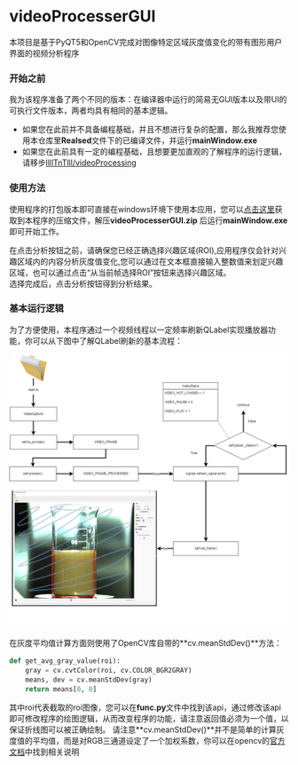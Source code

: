 # videoProcesserGUI
本项目是基于PyQT5和OpenCV完成对图像特定区域灰度值变化的带有图形用户界面的视频分析程序
### 开始之前
我为该程序准备了两个不同的版本：在编译器中运行的简易无GUI版本以及带UI的可执行文件版本，两者均具有相同的基本逻辑。
+ 如果您在此前并不具备编程基础，并且不想进行复杂的配置，那么我推荐您使用本仓库里**Realsed**文件下的已编译文件，并运行**mainWindow.exe**
+ 如果您在此前具有一定的编程基础，且想要更加直观的了解程序的运行逻辑，请移步[llllTnTlll/videoProcessing](https://github.com/llllTnTlll/videoProcessing)

### 使用方法
使用程序的打包版本即可直接在windows环境下使用本应用，您可以[点击这里](https://github.com/llllTnTlll/videoProcesserGUI/releases/tag/v1.0.0-alpha)获取到本程序的压缩文件，解压**videoProcesserGUI.zip**
后运行**mainWindow.exe**即可开始工作。

在点击分析按钮之前，请确保您已经正确选择兴趣区域(ROI),应用程序仅会针对兴趣区域内的内容分析灰度值变化,您可以通过在文本框直接输入整数值来划定兴趣区域，也可以通过点击“从当前帧选择ROI”按钮来选择兴趣区域。   
选择完成后，点击分析按钮得到分析结果。

### 基本运行逻辑
为了方便使用，本程序通过一个视频线程以一定频率刷新QLabel实现播放器功能，你可以从下图中了解QLabel刷新的基本流程：

![流程图](https://github.com/llllTnTlll/picGit/blob/master/VideoProcesserGUI/refresh-Page-1.drawio.png)

在灰度平均值计算方面则使用了OpenCV库自带的**cv.meanStdDev()**方法：
```python
def get_avg_gray_value(roi):
    gray = cv.cvtColor(roi, cv.COLOR_BGR2GRAY)
    means, dev = cv.meanStdDev(gray)
    return means[0, 0]  
```
其中roi代表截取的roi图像，您可以在**func.py**文件中找到该api，通过修改该api即可修改程序的绘图逻辑，从而改变程序的功能，请注意返回值必须为一个值，以保证折线图可以被正确绘制。
请注意**cv.meanStdDev()**并不是简单的计算灰度值的平均值，而是对RGB三通道设定了一个加权系数，你可以在opencv的[官方文档](https://docs.opencv.org/3.4.1/de/d25/imgproc_color_conversions.html)中找到相关说明
